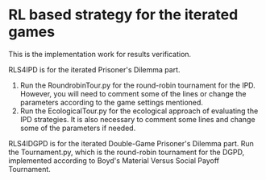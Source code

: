 # RL based strategy for the iterated games

This is the implementation work for results verification.

RLS4IPD is for the iterated Prisoner's Dilemma part.
1. Run the RoundrobinTour.py for the round-robin tournament for the IPD. However, you will need to comment some of the lines or change the parameters according to the game settings mentioned.
2. Run the EcologicalTour.py for the ecological approach of evaluating the IPD strategies. It is also necessary to comment some lines and change some of the parameters if needed. 

RLS4IDGPD is for the iterated Double-Game Prisoner's Dilemma part.
Run the Tournament.py, which is the round-robin tournament for the DGPD, implemented according to Boyd's Material Versus Social Payoff Tournament. 
